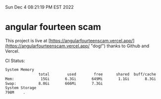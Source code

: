 Sun Dec  4 08:21:19 PM EST 2022

# angular fourteen scam


This project is live at [https://angularfourteenscam.vercel.app/](https://angularfourteenscam.vercel.app/ "dog!") thanks to Github and Vercel.

CI Status: 

```bash
System Memory
               total        used        free      shared  buff/cache   available
Mem:            15Gi       6.3Gi       649Mi       1.1Gi       8.3Gi       7.5Gi
Swap:          8.0Gi       666Mi       7.3Gi
System Storage
798M	.
```

